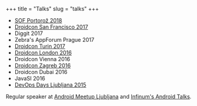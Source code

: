+++
title = "Talks"
slug = "talks"
+++

* [SOF Portorož 2018](https://sof.si/trendi-nad-analitiko-custveno-pogojen-razvoj/)
* [Droidcon San Francisco 2017](https://www.youtube.com/watch?v=nS2_byNLXJc)
* Diggit 2017
* Zebra's AppForum Prague 2017
* [Droidcon Turin 2017](https://www.youtube.com/watch?v=9ioc_QrETA4)
* [Droidcon London 2016](https://skillsmatter.com/skillscasts/8685-crash-wars-the-handling-awakens)
* Droidcon Vienna 2016
* [Droidcon Zagreb 2016](https://www.youtube.com/watch?v=XRgwzsVi7dQ)
* Droidcon Dubai 2016
* JavaSI 2016
* [DevOps Days Ljubljana 2015](https://www.youtube.com/watch?v=G5AfE32pQ5I)

Regular speaker at [Android Meetup Ljubljana](https://www.meetup.com/Android-Development-Slovenija/) and [Infinum's Android Talks](https://infinum.co/our-stuff/android-talks).


